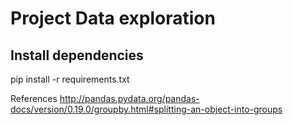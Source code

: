 # Project Data exploration

## Install dependencies
pip install -r requirements.txt

References
http://pandas.pydata.org/pandas-docs/version/0.19.0/groupby.html#splitting-an-object-into-groups
